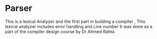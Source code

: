 # Parser
This is a lexical Analyzer and the first part in building a compiler , This lexical analyzer includes error handling and 
Line number 
It was done as a part of the compiler design course by Dr Ahmed Rafea
